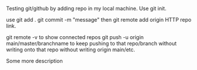 Testing git/github by adding repo in my local machine.
Use git init.

use git add .
git commit -m "message"
then git remote add origin HTTP repo link.

git remote -v to show connected repos
git push -u origin main/master/branchname to keep pushing to that repo/branch without writing onto that repo without writing origin main/etc.

Some more description